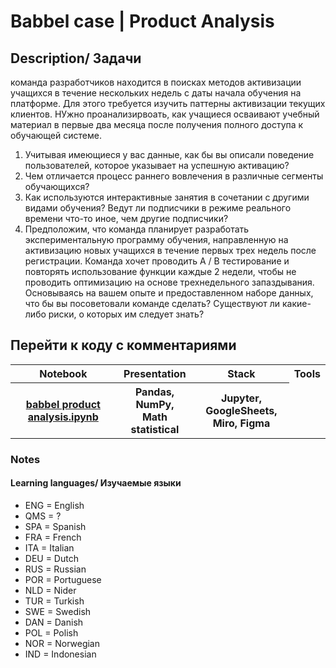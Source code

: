 <h1>Babbel case | Product Analysis</h1>

<h2>Description/ Задачи</h2>

<p>
  команда разработчиков находится в поисках методов активизации учащихся в течение нескольких недель с даты начала обучения на платформе. Для этого требуется изучить паттерны активизации текущих клиентов. НУжно проанализирвоать, как учащиеся осваивают учебный материал в первые два месяца после получения полного доступа к обучающей системе.
  <ol>
    <li>Учитывая имеющиеся у вас данные, как бы вы описали поведение пользователей, которое указывает на успешную активацию?</li>
    <li>Чем отличается процесс раннего вовлечения в различные сегменты обучающихся?</li>
    <li>Как используются интерактивные занятия в сочетании с другими видами обучения? Ведут ли подписчики в режиме реального времени что-то иное, чем другие подписчики? 
</li>
    <li>Предположим, что команда планирует разработать экспериментальную программу обучения, направленную на активизацию новых учащихся в течение первых трех недель после регистрации. Команда хочет проводить A / B тестирование и повторять использование функции каждые 2 недели, чтобы не проводить оптимизацию на основе трехнедельного запаздывания. Основываясь на вашем опыте и предоставленном наборе данных, что бы вы посоветовали команде сделать? Существуют ли какие-либо риски, о которых им следует знать?</li>
  </ol>
</p>

<h2>Перейти к коду с комментариями</h2>

<table>
  <tr>
    <th>Notebook</th>
    <th>Presentation</th>
    <th>Stack</th>
    <th>Tools</th>
  </tr>
  <tr>
    <th><a href='https://github.com/debaggi/deBaggi-cases/blob/main/Babbel%20case/babbel%20product%20analysis.ipynb'>babbel product analysis.ipynb</a></th>
    <th>Pandas, NumPy,<br> Math statistical</th>
    <th>Jupyter, GoogleSheets,<br>Miro, Figma</th>
  </tr>
</table>



### Notes

#### Learning languages/ Изучаемые языки
- ENG = English
- QMS = ?
- SPA = Spanish
- FRA = French
- ITA = Italian
- DEU = Dutch
- RUS = Russian
- POR = Portuguese
- NLD = Nider
- TUR = Turkish
- SWE = Swedish
- DAN = Danish
- POL = Polish
- NOR = Norwegian
- IND = Indonesian

